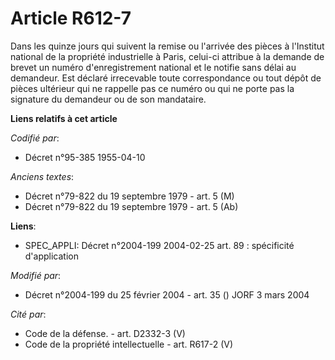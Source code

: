 # Article R612-7

Dans les quinze jours qui suivent la remise ou l'arrivée des pièces à l'Institut national de la propriété industrielle à
Paris, celui-ci attribue à la demande de brevet un numéro d'enregistrement national et le notifie sans délai au demandeur.
Est déclaré irrecevable toute correspondance ou tout dépôt de pièces ultérieur qui ne rappelle pas ce numéro ou qui ne porte
pas la signature du demandeur ou de son mandataire.

**Liens relatifs à cet article**

_Codifié par_:

  - Décret n°95-385 1955-04-10

_Anciens textes_:

  - Décret n°79-822 du 19 septembre 1979 - art. 5 (M)
  - Décret n°79-822 du 19 septembre 1979 - art. 5 (Ab)

**Liens**:

  - SPEC_APPLI: Décret n°2004-199 2004-02-25 art. 89 : spécificité d'application

_Modifié par_:

  - Décret n°2004-199 du 25 février 2004 - art. 35 () JORF 3 mars 2004

_Cité par_:

  - Code de la défense. - art. D2332-3 (V)
  - Code de la propriété intellectuelle - art. R617-2 (V)
